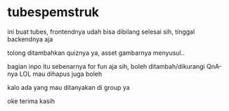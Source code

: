 # tubespemstruk
ini buat tubes, frontendnya udah bisa dibilang selesai sih, tinggal backendnya aja

tolong ditambahkan quiznya ya, asset gambarnya menyusul..

bagian inpo itu sebenarnya for fun aja sih, boleh ditambah/dikurangi QnA-nya LOL
mau dihapus juga boleh

kalo ada yang mau ditanyakan di group ya

oke terima kasih
